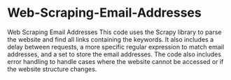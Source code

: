 # Web-Scraping-Email-Addresses
Web Scraping Email Addresses
This code uses the Scrapy library to parse the website and find all links containing the keywords. It also includes a delay between requests, a more specific regular expression to match email addresses, and a set to store the email addresses. The code also includes error handling to handle cases where the website cannot be accessed or if the website structure changes.
